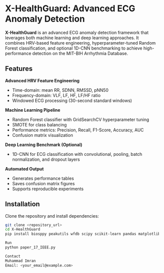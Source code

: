 # X-HealthGuard: Advanced ECG Anomaly Detection

**X-HealthGuard** is an advanced ECG anomaly detection framework that leverages both machine learning and deep learning approaches. It combines HRV-based feature engineering, hyperparameter-tuned Random Forest classification, and optional 1D-CNN benchmarking to achieve high-performance detection on the MIT-BIH Arrhythmia Database.

## Features

**Advanced HRV Feature Engineering**
- Time-domain: mean RR, SDNN, RMSSD, pNN50
- Frequency-domain: VLF, LF, HF, LF/HF ratio
- Windowed ECG processing (30-second standard windows)

**Machine Learning Pipeline**
- Random Forest classifier with GridSearchCV hyperparameter tuning
- SMOTE for class balancing
- Performance metrics: Precision, Recall, F1-Score, Accuracy, AUC
- Confusion matrix visualization

**Deep Learning Benchmark (Optional)**
- 1D-CNN for ECG classification with convolutional, pooling, batch normalization, and dropout layers

**Automated Output**
- Generates performance tables
- Saves confusion matrix figures
- Supports reproducible experiments


## Installation

Clone the repository and install dependencies:

```bash
git clone <repository_url>
cd X-HealthGuard
pip install biosppy peakutils wfdb scipy scikit-learn pandas matplotlib seaborn tensorflow imbalanced-learn

Run
python paper_17_IEEE.py

Contact
Muhammad Imran
Email: <your_email@example.com>


